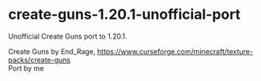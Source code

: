 # create-guns-1.20.1-unofficial-port
Unofficial Create Guns port to 1.20.1.  
  
Create Guns by End_Rage, https://www.curseforge.com/minecraft/texture-packs/create-guns  
Port by me
